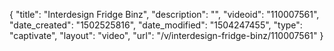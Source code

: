 {
    "title": "Interdesign Fridge Binz",
    "description": "",
    "videoid": "110007561",
    "date_created": "1502525816",
    "date_modified": "1504247455",
    "type": "captivate",
    "layout": "video",
    "url": "\/v\/interdesign-fridge-binz\/110007561"
}